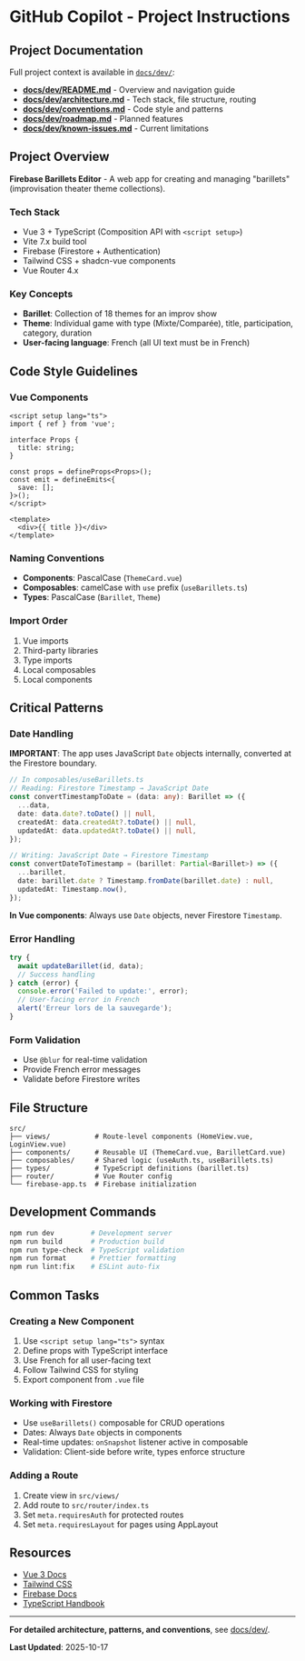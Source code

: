 # GitHub Copilot - Project Instructions

## Project Documentation

Full project context is available in [`docs/dev/`](../docs/dev/):

- **[docs/dev/README.md](../docs/dev/README.md)** - Overview and navigation guide
- **[docs/dev/architecture.md](../docs/dev/architecture.md)** - Tech stack, file structure, routing
- **[docs/dev/conventions.md](../docs/dev/conventions.md)** - Code style and patterns
- **[docs/dev/roadmap.md](../docs/dev/roadmap.md)** - Planned features
- **[docs/dev/known-issues.md](../docs/dev/known-issues.md)** - Current limitations

## Project Overview

**Firebase Barillets Editor** - A web app for creating and managing "barillets" (improvisation theater theme collections).

### Tech Stack

- Vue 3 + TypeScript (Composition API with `<script setup>`)
- Vite 7.x build tool
- Firebase (Firestore + Authentication)
- Tailwind CSS + shadcn-vue components
- Vue Router 4.x

### Key Concepts

- **Barillet**: Collection of 18 themes for an improv show
- **Theme**: Individual game with type (Mixte/Comparée), title, participation, category, duration
- **User-facing language**: French (all UI text must be in French)

## Code Style Guidelines

### Vue Components

```vue
<script setup lang="ts">
import { ref } from 'vue';

interface Props {
  title: string;
}

const props = defineProps<Props>();
const emit = defineEmits<{
  save: [];
}>();
</script>

<template>
  <div>{{ title }}</div>
</template>
```

### Naming Conventions

- **Components**: PascalCase (`ThemeCard.vue`)
- **Composables**: camelCase with `use` prefix (`useBarillets.ts`)
- **Types**: PascalCase (`Barillet`, `Theme`)

### Import Order

1. Vue imports
2. Third-party libraries
3. Type imports
4. Local composables
5. Local components

## Critical Patterns

### Date Handling

**IMPORTANT**: The app uses JavaScript `Date` objects internally, converted at the Firestore boundary.

```typescript
// In composables/useBarillets.ts
// Reading: Firestore Timestamp → JavaScript Date
const convertTimestampToDate = (data: any): Barillet => ({
  ...data,
  date: data.date?.toDate() || null,
  createdAt: data.createdAt?.toDate() || null,
  updatedAt: data.updatedAt?.toDate() || null,
});

// Writing: JavaScript Date → Firestore Timestamp
const convertDateToTimestamp = (barillet: Partial<Barillet>) => ({
  ...barillet,
  date: barillet.date ? Timestamp.fromDate(barillet.date) : null,
  updatedAt: Timestamp.now(),
});
```

**In Vue components**: Always use `Date` objects, never Firestore `Timestamp`.

### Error Handling

```typescript
try {
  await updateBarillet(id, data);
  // Success handling
} catch (error) {
  console.error('Failed to update:', error);
  // User-facing error in French
  alert('Erreur lors de la sauvegarde');
}
```

### Form Validation

- Use `@blur` for real-time validation
- Provide French error messages
- Validate before Firestore writes

## File Structure

```
src/
├── views/           # Route-level components (HomeView.vue, LoginView.vue)
├── components/      # Reusable UI (ThemeCard.vue, BarilletCard.vue)
├── composables/     # Shared logic (useAuth.ts, useBarillets.ts)
├── types/           # TypeScript definitions (barillet.ts)
├── router/          # Vue Router config
└── firebase-app.ts  # Firebase initialization
```

## Development Commands

```bash
npm run dev         # Development server
npm run build       # Production build
npm run type-check  # TypeScript validation
npm run format      # Prettier formatting
npm run lint:fix    # ESLint auto-fix
```

## Common Tasks

### Creating a New Component

1. Use `<script setup lang="ts">` syntax
2. Define props with TypeScript interface
3. Use French for all user-facing text
4. Follow Tailwind CSS for styling
5. Export component from `.vue` file

### Working with Firestore

- Use `useBarillets()` composable for CRUD operations
- Dates: Always `Date` objects in components
- Real-time updates: `onSnapshot` listener active in composable
- Validation: Client-side before write, types enforce structure

### Adding a Route

1. Create view in `src/views/`
2. Add route to `src/router/index.ts`
3. Set `meta.requiresAuth` for protected routes
4. Set `meta.requiresLayout` for pages using AppLayout

## Resources

- [Vue 3 Docs](https://vuejs.org/)
- [Tailwind CSS](https://tailwindcss.com/)
- [Firebase Docs](https://firebase.google.com/docs)
- [TypeScript Handbook](https://www.typescriptlang.org/docs/)

---

**For detailed architecture, patterns, and conventions**, see [docs/dev/](../docs/dev/).

**Last Updated**: 2025-10-17
